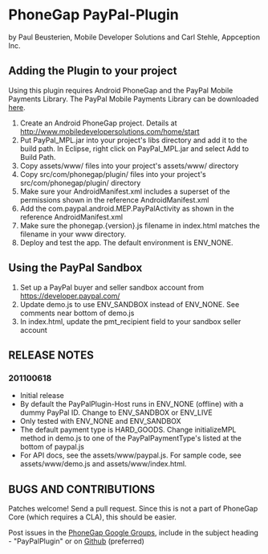 # PhoneGap PayPal-Plugin #
by Paul Beusterien, Mobile Developer Solutions and Carl Stehle, Appception Inc.


## Adding the Plugin to your project ##

Using this plugin requires Android PhoneGap and the PayPal Mobile Payments Library. The PayPal Mobile Payments Library can be downloaded [here](https://www.x.com/community/ppx/xspaces/mobile/mep).

1. Create an Android PhoneGap project. Details at http://www.mobiledevelopersolutions.com/home/start
2. Put PayPal_MPL.jar into your project's libs directory and add it to the build path. In Eclipse, right click on PayPal_MPL.jar and select Add to Build Path.
3. Copy assets/www/ files into your project's assets/www/ directory
4. Copy src/com/phonegap/plugin/ files into your project's src/com/phonegap/plugin/ directory
5. Make sure your AndroidManifest.xml includes a superset of the permissions shown in the reference AndroidManifest.xml
6. Add the com.paypal.android.MEP.PayPalActivity as shown in the reference AndroidManifest.xml
7. Make sure the phonegap.{version}.js filename in index.html matches the filename in your www directory.
8. Deploy and test the app. The default environment is ENV_NONE.

## Using the PayPal Sandbox ##

1. Set up a PayPal buyer and seller sandbox account from https://developer.paypal.com/
2. Update demo.js to use ENV_SANDBOX instead of ENV_NONE. See comments near bottom of demo.js
3. In index.html, update the pmt_recipient field to your sandbox seller account


## RELEASE NOTES ##

### 201100618 ###
* Initial release
* By default the PayPalPlugin-Host runs in ENV_NONE (offline) with a dummy PayPal ID. Change to ENV_SANDBOX or ENV_LIVE
* Only tested with ENV_NONE and ENV_SANDBOX 
* The default payment type is HARD_GOODS. Change initializeMPL method in demo.js to one of the PayPalPaymentType's listed at the bottom of paypal.js
* For API docs, see the assets/www/paypal.js. For sample code, see assets/www/demo.js and assets/www/index.html.

## BUGS AND CONTRIBUTIONS ##

Patches welcome! Send a pull request. Since this is not a part of PhoneGap Core (which requires a CLA), this should be easier.

Post issues in the [PhoneGap Google Groups](http://groups.google.com/group/phonegap), include in the subject heading - "PayPalPlugin" or on [Github](http://github.com/phonegap/phonegap-plugins/issues)
(preferred)
